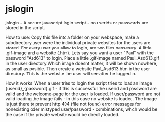 # jslogin

jslogin - A secure javascript login script - no userids or passwords are stored in the script.

How to use: Copy this file into a folder on your webspace, make a  subdirectory user were the individual private websites for the users are stored. For every user you allow to login, are two files nessesary. A little .gif-image and a website (.htm). Lets say you want a user "Paul" with the password "Asd613" to login.  Place a little .gif-image named Paul_Asd613.gif in the user directory.Which image doesnt matter, it will be shown nowhere, as small as posible. Then create a website Paul_Asd613.htm in the user directory. This is the website the user will see after he logged in.

How it works:
When a user tries to login the script tries to load an image {userid}_{password}.gif - if this is successful the userid and password are valid and the welcome-page for the user is loaded. If user/password are not valid  loading the image fails - In this case no website is loaded. The image is just there to prevent http 404 (file not found) error messages for nonexisting oder mistyped user/password - combinations, which would be the case if the private website would be directly loaded.